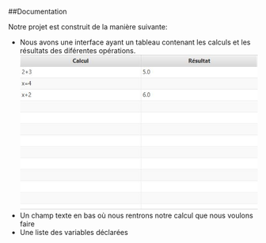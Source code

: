 ##Documentation

Notre projet est construit de la manière suivante:
- Nous avons une interface ayant un tableau contenant les calculs et les résultats des diférentes opérations.
  ![Tableau des calculs](/images/table.JPG)
- Un champ texte en bas où nous rentrons notre calcul que nous voulons faire
- Une liste des variables déclarées 